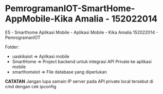 # PemrogramanIOT-SmartHome-AppMobile-Kika Amalia - 152022014
E5 - Smarthome Aplikasi Mobile - Aplikasi Mobile - Kika Amalia 152022014 - PemrogramanIOT

Folder:
- uaskikaiot => Aplikasi mobile
- SmartHome => Project backend untuk integrasi API Private ke aplikasi mobile
- smarthomeiot => File database yang diperlukan

**CATATAN**
Jangan lupa samain IP server pada API private local tersebut di cmd dengan cek ipconfig

